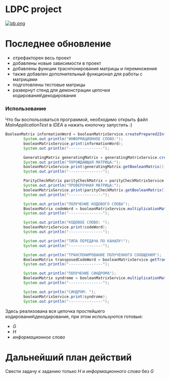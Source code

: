 # LDPC project

[![pb.png](https://bitbucket.org/repo/7EgkgLG/images/3909742634-pb.png)](http://ag-solutions.ru/)

# Последнее обновление

  - отрефакторен весь проект
  - добавлены новые зависимости в проект
  - добавлены функции траснпонирования матрицы и перемножения
  - также добавлен дополнительный функционал для работы с матрицами
  - подготовлены тестовые матрицы
  - развернут стенд для демонстрации цепочки кодирования\декодирования

### Использование

Что бы воспользоваться программой, необходимо открыть файл *MainApplicationTest* в *IDEA* а нажать кнопочку запустить :)
```java
BooleanMatrix informationWord = booleanMatrixService.createPrepared2InformationWord();
        System.out.println("ИНФОРМАЦИОННОЕ СЛОВО:");
        booleanMatrixService.print(informationWord);
        System.out.println("---------------");

        GeneratingMatrix generatingMatrix = generatingMatrixService.createPrepared2GeneratingMatrix();
        System.out.println("ПОРОЖДАЮЩАЯ МАТРИЦА:");
        booleanMatrixService.print(generatingMatrix.getBooleanMatrix());
        System.out.println("---------------");

        ParityCheckMatrix parityCheckMatrix = parityCheckMatrixService.createPrepared2ParityCheckMatrix();
        System.out.println("ПРОВЕРОЧНАЯ МАТРИЦА:");
        booleanMatrixService.print(parityCheckMatrix.getBooleanMatrix());
        System.out.println("---------------");

        System.out.println("ПОЛУЧЕНИЕ КОДОВОГО СЛОВА");
        BooleanMatrix codeWord = booleanMatrixService.multiplicationMatrix(informationWord, generatingMatrix.getBooleanMatrix());
        System.out.println("---------------");

        System.out.println("КОДОВОЕ СЛОВО: ");
        booleanMatrixService.print(codeWord);
        System.out.println("---------------");

        System.out.println("ТИПА ПЕРЕДАЧА ПО КАНАЛУ!");
        System.out.println("---------------");

        System.out.println("ТРАНСПОНИРОВАНИЕ ПОЛУЧЕННОГО СООБЩЕНИЯ");
        BooleanMatrix transposedCodeWord = booleanMatrixService.getTransposedBooleanMatrix(codeWord);
        System.out.println("---------------");

        System.out.println("ПОЛУЧЕНИЕ СИНДРОМА");
        BooleanMatrix syndrome = booleanMatrixService.multiplicationMatrix(parityCheckMatrix.getBooleanMatrix(), transposedCodeWord);
        System.out.println("---------------");

        System.out.println("СИНДРОМ: ");
        booleanMatrixService.print(syndrome);
        System.out.println("---------------");
```

Здесь реализована вся цепочка простейшего кодирования\декодирования, при этом используются готовые: 
  - *G*
  - *H*
  - *информационное слово*

# Дальнейший план действий

Свести задачу к заданию только *H* и *информационного слова* без *G*

